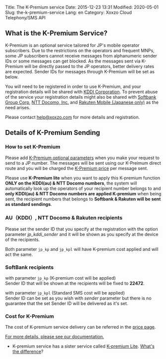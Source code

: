 Title: The K-Premium service
Date: 2015-12-23 13:31
Modified: 2020-05-01
Slug: the-k-premium-service
Lang: en
Category: Xoxzo Cloud Telephony/SMS API

## What is the K-Premium Service?

K-Premium is an optional service tailored for JP's mobile operator subscribers.
Due to the restrictions on the operators and frequent MNPs, some JP subscribers cannot
receive messages from alphanumeric sender IDs or some messages can get blocked.
As the messages sent via K-Premium will be directly passed to the JP operators,
better delivery rates are expected. Sender IDs for messages through K-Premium
will be set as below.

You will need to be registered in order to use K-Premium, and your registration
details will be shared with [KDDI Corporation](http://www.kddi.com/english/).
To prevent abuse of the service your registration details might also be shared with
[Softbank Group Corp](https://www.softbank.jp/en/), [NTT Docomo, Inc.](https://www.nttdocomo.co.jp/english/)
and [Rakuten Mobile (Japanese only)](https://network.mobile.rakuten.co.jp/)
as the need arises.

Please contact [help@xoxzo.com](mailto:help@xoxzo.com) for more details and registration.

## Details of K-Premium Sending

### How to set K-Premium

Please add [K-Premium optional parameters](http://docs.xoxzo.com/en/sms.html#jp-specific-optional-parameters)
when you make your request to send to a JP number. The messages will be sent using our K-Preimum direct route
and you will be charged the [K-Premium price](https://www.xoxzo.com/en/about/pricing/sms/#send-sms)
per message sent.

Please use **K-Premium lite** when you want to apply this K-premium function **ONLY on the KDDI(au) & NTT Docomo numbers**, the system will automatically look up the operators of your recipient number belongs to and **only KDDI(au) & NTT Docomo numbers are applied K-premium** when being sent, the recipient numbers that belongs to **Softbank & Rakuten will be sent as standard sendings**.

### AU（KDDI）, NTT Docomo & Rakuten recipients

Please set the sender ID that you specify at the registration with the option parameter *jp_kddi_sender*
and it will be shown as you specify at the device of the recipients.

Both parameter 
```jp_kp``` and ```jp_kpl``` 
will have K-premium cost applied and will act the same.


### SoftBank recipients

with parameter ```jp_kp``` (K-premium cost will be applied) </br>
Sender ID that will be shown at the recipients will be fixed to __22472__.

with parameter ```jp_kpl``` (Standard SMS cost will be applied)</br>
Sender ID can be set as you wish with *sender* parameter but there is no guarantee that the set Sender ID will be delivered as it's set.


### Cost for K-Premium

The cost of K-premium service delivery can be referred in the [price page](https://www.xoxzo.com/en/about/pricing/sms/#send-sms).

[For more details, please see our documentation.](http://docs.xoxzo.com/en/sms.html#jp-specific-optional-parameters)

* K-premium service has a sister service called [K-premium Lite](https://help.xoxzo.com/en/xoxzo-cloud-telephony/articles/the-k-premium-lite). [What's the difference](https://help.xoxzo.com/en/xoxzo-cloud-telephony/articles/the-k-premium-service-comparison)?
